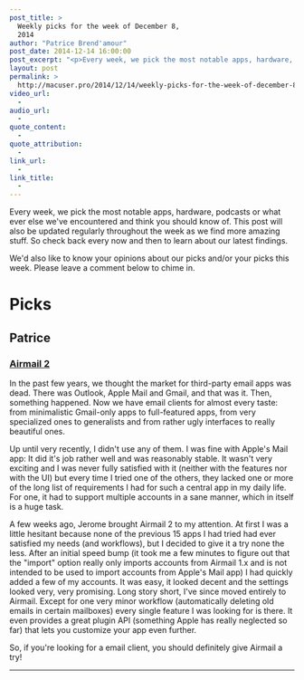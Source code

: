 ```yaml
---
post_title: >
  Weekly picks for the week of December 8,
  2014
author: "Patrice Brend'amour"
post_date: 2014-12-14 16:00:00
post_excerpt: "<p>Every week, we pick the most notable apps, hardware, podcasts or what ever else we've encountered and think you should know of. This post will also be updated regularly throughout the week as we find more amazing stuff. So check back every now and then to learn about our latest findings.</p><p>Our picks:</p><ul><li>Airmail 2 for OS X</li></ul>"
layout: post
permalink: >
  http://macuser.pro/2014/12/14/weekly-picks-for-the-week-of-december-8-2014/
video_url:
  - 
audio_url:
  - 
quote_content:
  - 
quote_attribution:
  - 
link_url:
  - 
link_title:
  - 
---
```


Every week, we pick the most notable apps, hardware, podcasts or what ever else we've encountered and think you should know of. This post will also be updated regularly throughout the week as we find more amazing stuff. So check back every now and then to learn about our latest findings.

We'd also like to know your opinions about our picks and/or your picks this week. Please leave a comment below to chime in.

# Picks

## Patrice

### [Airmail 2](https://itunes.apple.com/us/app/airmail-2.0/id918858936?mt=12&amp;uo=4&amp;at=1l3vb3F)

In the past few years, we thought the market for third-party email apps was dead. There was Outlook, Apple Mail and Gmail, and that was it. Then, something happened. Now we have email clients for almost every taste: from minimalistic Gmail-only apps to full-featured apps, from very specialized ones to generalists and from rather ugly interfaces to really beautiful ones.  

Up until very recently, I didn't use any of them. I was fine with Apple's Mail app: It did it's job rather well and was reasonably stable. It wasn't very exciting and I was never fully satisfied with it (neither with the features nor with the UI) but every time I tried one of the others, they lacked one or more of the long list of requirements I had for such a central app in my daily life. For one, it had to support multiple accounts in a sane manner, which in itself is a huge task.

A few weeks ago, Jerome brought Airmail 2 to my attention. At first I was a little hesitant because none of the previous 15 apps I had tried had ever satisfied my needs (and workflows), but I decided to give it a try none the less. After an initial speed bump (it took me a few minutes to figure out that the "import" option really only imports accounts from Airmail 1.x and is not intended to be used to import accounts from Apple's Mail app) I had quickly added a few of my accounts. It was easy, it looked decent and the settings looked very, very promising. Long story short, I've since moved entirely to Airmail. Except for one very minor workflow (automatically deleting old emails in certain mailboxes) every single feature I was looking for is there. It even provides a great plugin API (something Apple has really neglected so far) that lets you customize your app even further. 

So, if you're looking for a email client, you should definitely give Airmail a try!

***